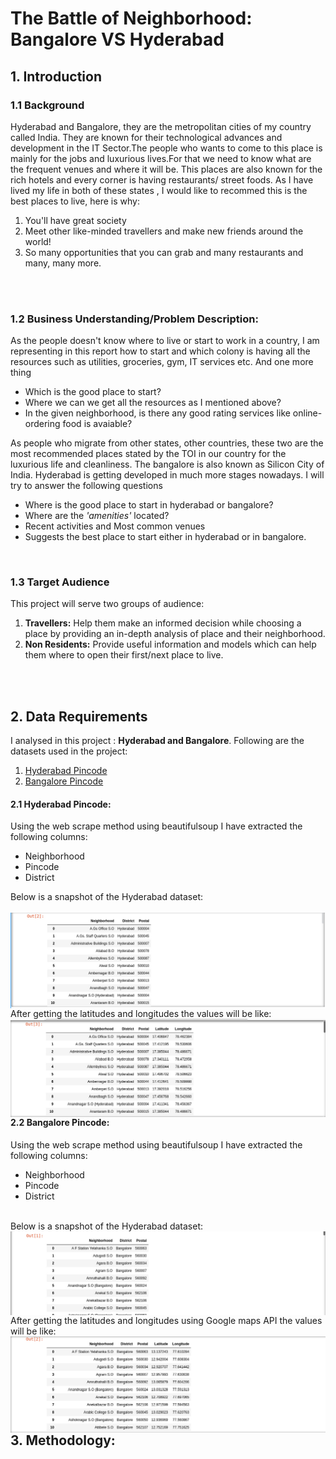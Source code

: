 # The Battle of Neighborhood: Bangalore VS Hyderabad


## 1. Introduction
### 1.1 Background
Hyderabad and Bangalore, they are the metropolitan cities of my country called India. They are known for their technological advances and development in the IT Sector.The people who wants to come to this place is mainly for the jobs and luxurious lives.For that we need to know what are the frequent venues and where it will be.
This places are also known for the rich hotels and every corner is having restaurants/ street foods. As I have lived my life in both of these states , I would like to recommed this is the best places to live, here is why:
1. You'll have great society 
2. Meet other like-minded travellers and make new friends around the world!
3. So many opportunities that you can grab and many restaurants and many, many more.
<br>
<br>

### 1.2 Business Understanding/Problem Description:
As the people doesn't know where to live or start to work in a country, I am representing in this report how to start and which colony is having all the resources such as utilities, groceries, gym, IT services etc. And one more thing 
- Which is the good place to start?
- Where we can we get all the resources as I mentioned above?
- In the given neighborhood, is there any good rating services like online-ordering food is avaiable?

As people who migrate from other states, other countries, these two are the most recommended places stated by the TOI in our country for the luxurious life and cleanliness. The bangalore is also known as Silicon City of India. Hyderabad is getting developed in much more stages nowadays.
I will try to answer the following questions 
- Where is the good place to start in hyderabad or bangalore?
- Where are the <i>'amenities'</i>  located?
- Recent activities and Most common venues
- Suggests the best place to start either in hyderabad or in bangalore.


<br>

### 1.3 Target Audience
This project will serve two groups of audience:
1. **Travellers:** Help them make an informed decision while choosing a place by providing an in-depth analysis of place and their neighborhood.
2. **Non Residents:** Provide useful information and models which can help them where to open their first/next place to live.
<br>
<br>

## 2. Data Requirements
I analysed in this project : **Hyderabad and Bangalore**.
Following are the datasets used in the project:

1. [Hyderabad Pincode](https://finkode.com/ap/hyderabad.html)
2. [Bangalore Pincode](https://finkode.com/ap/bangalore.html)

#### 2.1 Hyderabad Pincode:
Using the web scrape method using beautifulsoup I have extracted the following columns:
- Neighborhood
- Pincode
- District


Below is a snapshot of the Hyderabad dataset:<br>  
<img src="Screenshot from 2020-04-08 20-31-52.jpg"
     alt="Markdown Monster icon"
     style="float: left; margin-right: 10px;" />
<br>
After getting the latitudes and longitudes the values will be like:<br>
<img src="Screenshot from 2020-04-08 20-34-30.jpg"
     alt="Markdown Monster icon"
     style="float: left; margin-right: 10px;" />
<br>
<br> 

#### 2.2 Bangalore Pincode:
Using the web scrape method using beautifulsoup I have extracted the following columns:
- Neighborhood
- Pincode
- District
<br>
Below is a snapshot of the Hyderabad dataset:<br>  
<img src="Screenshot from 2020-04-08 20-33-40.jpg"
     alt="Markdown Monster icon"
     style="float: left; margin-right: 10px;" />
<br>
After getting the latitudes and longitudes using Google maps API the values will be like:<br>
<img src="Screenshot from 2020-04-08 20-34-37.jpg"
     alt="Markdown Monster icon"
     style="float: left; margin-right: 10px;" />
<br>
<br> 


## 3. Methodology:
